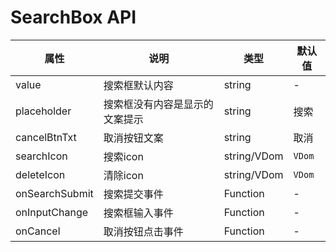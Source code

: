 # SearchBox API

属性 | 说明 | 类型 | 默认值
-----|-----|-----|------
value | 搜索框默认内容 | string | -
placeholder | 搜索框没有内容是显示的文案提示| string | 搜索
cancelBtnTxt | 取消按钮文案 | string | 取消
searchIcon | 搜索icon | string/VDom | `VDom`
deleteIcon | 清除icon | string/VDom | `VDom`
onSearchSubmit | 搜索提交事件 | Function | -
onInputChange | 搜索框输入事件 | Function | -
onCancel | 取消按钮点击事件 | Function | -